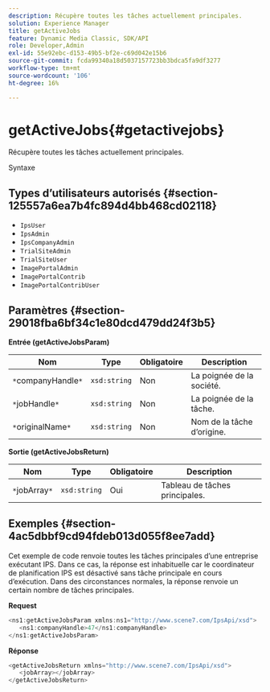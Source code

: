 ```yaml
---
description: Récupère toutes les tâches actuellement principales.
solution: Experience Manager
title: getActiveJobs
feature: Dynamic Media Classic, SDK/API
role: Developer,Admin
exl-id: 55e92ebc-d153-49b5-bf2e-c69d042e15b6
source-git-commit: fcda99340a18d5037157723bb3bdca5fa9df3277
workflow-type: tm+mt
source-wordcount: '106'
ht-degree: 16%

---
```


# getActiveJobs{#getactivejobs}

Récupère toutes les tâches actuellement principales.

Syntaxe

## Types d’utilisateurs autorisés {#section-125557a6ea7b4fc894d4bb468cd02118}

* `IpsUser`
* `IpsAdmin`
* `IpsCompanyAdmin`
* `TrialSiteAdmin`
* `TrialSiteUser`
* `ImagePortalAdmin`
* `ImagePortalContrib`
* `ImagePortalContribUser`

## Paramètres {#section-29018fba6bf34c1e80dcd479dd24f3b5}

**Entrée (getActiveJobsParam)**

| Nom | Type | Obligatoire | Description |
|---|---|---|---|
| `*`companyHandle`*` | `xsd:string` | Non | La poignée de la société. |
| `*`jobHandle`*` | `xsd:string` | Non | La poignée de la tâche. |
| `*`originalName`*` | `xsd:string` | Non | Nom de la tâche d’origine. |

**Sortie (getActiveJobsReturn)**

| Nom | Type | Obligatoire | Description |
|---|---|---|---|
| `*`jobArray`*` | `xsd:string` | Oui | Tableau de tâches principales. |

## Exemples {#section-4ac5dbbf9cd94fdeb013d055f8ee7add}

Cet exemple de code renvoie toutes les tâches principales d’une entreprise exécutant IPS. Dans ce cas, la réponse est inhabituelle car le coordinateur de planification IPS est désactivé sans tâche principale en cours d’exécution. Dans des circonstances normales, la réponse renvoie un certain nombre de tâches principales.

**Request**

```java
<ns1:getActiveJobsParam xmlns:ns1="http://www.scene7.com/IpsApi/xsd">
   <ns1:companyHandle>47</ns1:companyHandle>
</ns1:getActiveJobsParam>
```

**Réponse**

```java
<getActiveJobsReturn xmlns="http://www.scene7.com/IpsApi/xsd">
   <jobArray></jobArray>
</getActiveJobsReturn>
```
